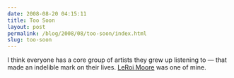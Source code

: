 ```yaml
---
date: 2008-08-20 04:15:11
title: Too Soon
layout: post
permalink: /blog/2008/08/too-soon/index.html
slug: too-soon
---
```

I think everyone has a core group of artists they grew up listening to &mdash; that made an indelible mark on their lives. [LeRoi Moore](http://www.davematthewsband.com/news/2008/8) was one of mine.